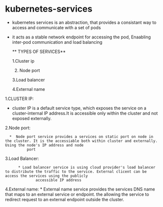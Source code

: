 # kubernetes-services


* kubernetes services is an abstraction, that provides a consistant way to access and communicate with a set of pods

* it acts as a stable network endpoint for accessing the pod, Enaabling inter-pod communication and load balancing
  

    ** TYPES OF SERVICES**
  
     1.Cluster ip
  
     2. Node port
  
     3.Load balancer
  
     4.External name
  

1.CLUSTER IP: 

   * cluster IP is a default service type, which exposes the service on a cluster-internal IP address.It is accessible only within the cluster and not exposed externally.

     

 2.Node port: 
 
      *  Node port service provides a services on static port on node in the cluster. It is the accessiable both within cluster and externally. Using the node's IP address and node 
              port
              

 3.Load Balancer: 
 
          * Load balancer service is using cloud provider's load balancer to distribute the traffic to the service. External clicent can be access the services using the publicly 
                  accessible IP address
                  

 4.External name:
        *  External name service provides the services DNS name that maps to an external service or endpoint.
                   the allowing the service to redirect request to an external endpoint outside the cluster.
  

